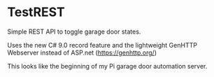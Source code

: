 # TestREST
Simple REST API to toggle garage door states.  

Uses the new C# 9.0 record feature and the lightweight GenHTTP Webserver instead of ASP.net (https://genhttp.org/)

This looks like the beginning of my Pi garage door automation server.

